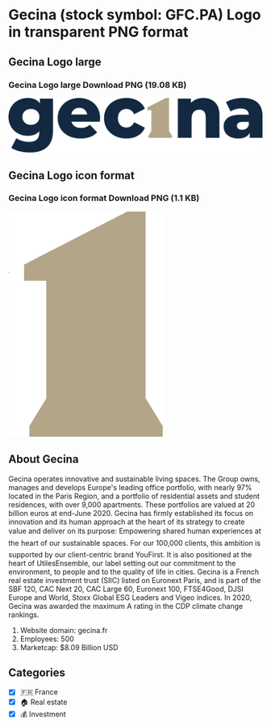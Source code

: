 # Gecina (stock symbol: GFC.PA) Logo in transparent PNG format

## Gecina Logo large

### Gecina Logo large Download PNG (19.08 KB)

![Gecina Logo large Download PNG (19.08 KB)](/img/orig/GFC.PA_BIG-144462ed.png)

## Gecina Logo icon format

### Gecina Logo icon format Download PNG (1.1 KB)

![Gecina Logo icon format Download PNG (1.1 KB)](/img/orig/GFC.PA-06547cc3.png)

## About Gecina

Gecina operates innovative and sustainable living spaces. The Group owns, manages and develops Europe's leading office portfolio, with nearly 97% located in the Paris Region, and a portfolio of residential assets and student residences, with over 9,000 apartments. These portfolios are valued at 20 billion euros at end-June 2020. Gecina has firmly established its focus on innovation and its human approach at the heart of its strategy to create value and deliver on its purpose: Empowering shared human experiences at the heart of our sustainable spaces. For our 100,000 clients, this ambition is supported by our client-centric brand YouFirst. It is also positioned at the heart of UtilesEnsemble, our label setting out our commitment to the environment, to people and to the quality of life in cities. Gecina is a French real estate investment trust (SIIC) listed on Euronext Paris, and is part of the SBF 120, CAC Next 20, CAC Large 60, Euronext 100, FTSE4Good, DJSI Europe and World, Stoxx Global ESG Leaders and Vigeo indices. In 2020, Gecina was awarded the maximum A rating in the CDP climate change rankings.

1. Website domain: gecina.fr
2. Employees: 500
3. Marketcap: $8.09 Billion USD


## Categories
- [x] 🇫🇷 France
- [x] 🏠 Real estate
- [x] 💰 Investment
